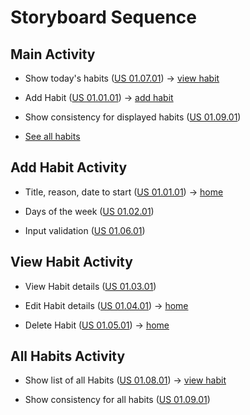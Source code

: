 # Storyboard Sequence

## <a name="main"></a>Main Activity

- Show today's habits ([US 01.07.01](https://github.com/CMPUT301F21T44/HelloHabits/issues/7)) -> [view habit](#view-habit)

- Add Habit ([US 01.01.01](https://github.com/CMPUT301F21T44/HelloHabits/issues/1)) -> [add habit](#add-habit)

- Show consistency for displayed habits ([US 01.09.01](https://github.com/CMPUT301F21T44/HelloHabits/issues/9))

- [See all habits](#all-habits)

## <a name="add-habit"></a>Add Habit Activity

- Title, reason, date to start ([US 01.01.01](https://github.com/CMPUT301F21T44/HelloHabits/issues/1)) -> [home](#main)

- Days of the week ([US 01.02.01](https://github.com/CMPUT301F21T44/HelloHabits/issues/2))

- Input validation ([US 01.06.01](https://github.com/CMPUT301F21T44/HelloHabits/issues/6))

## <a name="view-habit"></a>View Habit Activity

- View Habit details ([US 01.03.01](https://github.com/CMPUT301F21T44/HelloHabits/issues/3))

- Edit Habit details ([US 01.04.01](https://github.com/CMPUT301F21T44/HelloHabits/issues/4)) -> [home](#main)

- Delete Habit ([US 01.05.01](https://github.com/CMPUT301F21T44/HelloHabits/issues/5)) -> [home](#main)

## <a name="all-habits"></a>All Habits Activity

- Show list of all Habits ([US 01.08.01](https://github.com/CMPUT301F21T44/HelloHabits/issues/8)) -> [view habit](#view-habit)

- Show consistency for all habits ([US 01.09.01](https://github.com/CMPUT301F21T44/HelloHabits/issues/9))
